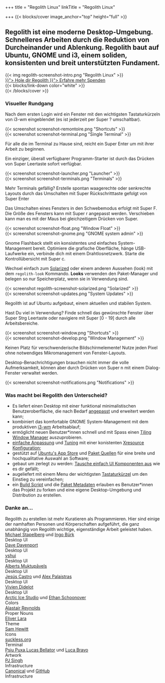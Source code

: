 +++
title = "Regolith Linux"
linkTitle = "Regolith Linux"

+++
{{< blocks/cover image_anchor="top" height="full" >}}

<h2 class="m-5">Regolith ist eine moderne Desktop-Umgebung. Schnelleres Arbeiten durch die Reduktion von Durcheinander und Ablenkung. Regolith baut auf Ubuntu, GNOME und i3, einem soliden, konsistenten und breit unterstützten Fundament.</h2>

<div class="row">
  <div class="col-sm-8 mb-5">{{< img regolith-screenshot-intro.png "Regolith Linux" >}}</div>
  <div class="col-sm-4">
    <div class="mx-auto">
    <a class="btn btn-lg btn-secondary mr-3 mb-4" href="{{< relref "/download" >}}">
      Hole dir Regolith <i class="fas fa-cloud-download-alt ml-2 "></i>
    </a>
    <a class="btn btn-lg btn-primary mr-3 mb-4" href="{{< relref "/docs" >}}">
      Erfahre mehr <i class="fas fa-book-reader ml-2"></i>
    </a>
    <a class="btn btn-lg btn-success mr-3 mb-4" href="https://opencollective.com/regolith/donate">
      Spenden <i class="fas fa-piggy-bank ml-2"></i>
    </a>
</div>
</div>
    <div class="mx-auto mt-5 pt-5">
      {{< blocks/link-down color="white" >}}
  </div>
{{< /blocks/cover >}}

<a name="td-block-1"><h3 class="text-center p-5" >Visueller Rundgang</h3></a>
<div class="container mt-3">
  <div class="row pb-5">
    <div class="col-8 my-auto"><p>Nach dem ersten Login wird ein Fenster mit den wichtigsten Tastaturkürzeln von i3-wm eingeblendet (es ist jederzeit per <span class="text-nowrap"><span class="badge badge-warning">Super</span> <span class="badge badge-warning">?</span></span> umschaltbar).</p></div>
    <div class="col-4 my-auto border rounded p-1">{{< screenshot screenshot-remontoire.png "Shortcuts" >}}</div>
  </div>
  <div class="row pb-5">
    <div class="col-4 my-auto border rounded p-1">{{< screenshot screenshot-terminal.png "Single Terminal" >}}</div>
    <div class="col-8 my-auto"><p>Für alle die im Terminal zu Hause sind, reicht ein  <span class="text-nowrap"><span class="badge badge-warning">Super</span> <span class="badge badge-warning">Enter</span></span> um mit ihrer Arbeit zu beginnen.</p></div>
  </div>
  <div class="row pb-5">
    <div class="col-8 my-auto"><p>Ein einziger, überall verfügbarer Programm-Starter ist durch das Drücken von <span class="text-nowrap"><span class="badge badge-warning">Super</span> <span class="badge badge-warning">Leertaste</span></span> sofort verfügbar.</p></div>
    <div class="col-4 my-auto border rounded p-1">{{< screenshot screenshot-launcher.png "Launcher" >}}</div>
  </div>
  <div class="row pb-5">
    <div class="col-4 my-auto border rounded p-1">{{< screenshot screenshot-terminals.png "Terminals" >}}</div>
    <div class="col-8 my-auto"><p>Mehr Terminals gefällig? Erstelle spontan waagerechte oder senkrechte Layouts durch das Umschalten mit <span class="text-nowrap"><span class="badge badge-warning">Super</span> <span class="badge badge-warning">Rückschritttaste</span></span> gefolgt von <span class="text-nowrap"><span class="badge badge-warning">Super</span> <span class="badge badge-warning">Enter</span></span.</p></div>
  </div>
  <div class="row pb-5">
    <div class="col-8 my-auto"><p>Das Umschalten eines Fensters in den Schwebemodus erfolgt mit <span class="text-nowrap"><span class="badge badge-warning">Super</span> <span class="badge badge-warning">F</span></span>. Die Größe des Fensters kann mit <span class="text-nowrap"><span class="badge badge-warning">Super</span> <span class="badge badge-warning">r</span></span> angepasst werden. Verschieben kann man es mit der Maus bei gleichzeitigem Drücken von <span class="badge badge-warning">Super</span>.</p></div>
    <div class="col-4 my-auto border rounded p-1">{{< screenshot screenshot-float.png "Window Float" >}}</div>
  </div>
  <div class="row pb-5">
    <div class="col-4 my-auto border rounded p-1">{{< screenshot screenshot-gnome.png "GNOME system admin" >}}</div>
    <div class="col-8 my-auto"><p>Gnome Flashback stellt ein konsistentes und einfaches System-Management bereit. Optimiere die grafische Oberfläche, hänge USB-Laufwerke ein, verbinde dich mit einem Drahtlosnetzwerk. Starte die Kontrollübersicht mit <span class="text-nowrap"><span class="badge badge-warning">Super</span> <span class="badge badge-warning">c</span></span>.</p></div>
  </div>
  <div class="row pb-5">
    <div class="col-8 my-auto"><p>Wechsel einfach zum <a href="https://ethanschoonover.com/solarized">Solarized</a> oder einem anderen Aussehen (look) mit dem <code>regolith-look</code> Kommando. <b>Looks</b> verwenden den Paket-Manager und belegen so nur Speicherplatz, wenn sie in Verwendung sind.</p></div>
    <div class="col-4 my-auto border rounded p-1">{{< screenshot regolith-screenshot-solarized.png "Solarized" >}}</div>
  </div>
  <div class="row pb-5">
    <div class="col-4 my-auto border rounded p-1">{{< screenshot screenshot-updates.png "System Updates" >}}</div>
    <div class="col-8 my-auto"><p>Regolith ist auf Ubuntu aufgebaut, einem aktuellen und stabilen System.</p></div>
  </div>
  <div class="row pb-5">
    <div class="col-8 my-auto"><p>Hast Du viel in Verwendung? Finde schnell das gewünschte Fenster über <span class="text-nowrap"><span class="badge badge-warning">Super</span> <span class="badge badge-warning">Strg</span> <span class="badge badge-warning">Leertaste</span></span> oder navigiere mit <span class="text-nowrap"><span class="badge badge-warning">Super</span> <span class="badge badge-warning">[0 - 19]</span></span> durch alle Arbeitsbereiche.</p></div>
    <div class="col-4 my-auto border rounded p-1">{{< screenshot screenshot-window.png "Shortcuts" >}}</div>
  </div>
  <div class="row pb-5">
    <div class="col-4 my-auto border rounded p-1">{{< screenshot screenshot-develop.png "Window Management" >}}</div>
    <div class="col-8 my-auto"><p>Keinen Platz für verschwenderische Bildschirmelemente! Nutze jeden Pixel ohne notwendiges Mikromanagement von Fenster-Layouts.</p></div>
  </div>
  <div class="row pb-5">
    <div class="col-8 my-auto"><p>Desktop-Benachrichtigungen brauchen nicht immer die volle Aufmerksamkeit, können aber durch Drücken von <span class="text-nowrap"><span class="badge badge-warning">Super</span> <span class="badge badge-warning">n</span></span> mit einem Dialog-Fenster verwaltet werden.</p></div>
    <div class="col-4 my-auto border rounded p-1">{{< screenshot screenshot-notifications.png "Notifications" >}}</div>
  </div>
</div>

<a name="td-block-2"><h3 class="text-center p-5" ><i class="fas fa-info-circle pr-3"></i>Was macht bei Regolith den Unterscheid?</h3></a>
<div class="container">
<ul>
<li>Es liefert einen Desktop mit einer funktional minimalistischen Benutzeroberfläche, die nach Bedarf <a href="docs/customize/">angepasst</a> und erweitert werden kann;</li>
<li>kombiniert das komfortable GNOME System-Management mit dem produktiven <a href="https://i3wm.org/">i3-wm</a> Arbeitsablauf;</li>
<li>ermöglicht neuen Benutzer*innen schnell und mit Spass einen <a href="https://opensource.com/article/18/8/i3-tiling-window-manager">Tiling Window Manager</a> auszuprobieren.</li>
<li><a href="https://github.com/regolith-linux/regolith-desktop/wiki/Customize">einfache Anpassung</a> und <a href="https://www.reddit.com/r/unixporn">Tuning</a> mit einer konistenten <a href="https://github.com/regolith-linux/regolith-styles/blob/master/Xresources/root">Xresource Konfiguration</a>;</li>
<li>gestützt auf <a href="https://snapcraft.io/store">Ubuntu's App Store</a> und <a href="https://packages.ubuntu.com/">Paket Quellen</a> für eine breite und hochqualitative Auswahl an Software;</li>
<li>gebaut um zerlegt zu werden: <a href="docs/customize/components/">Tausche einfach UI Komponenten aus</a> wie es dir gefällt;</li>
<li>augeliefert mit einem Menu der wichtigsten <a href="docs/reference/keybindings/">Tastaturkürzel</a> um den Einstieg zu vereinfachen;</li>
<li>ein <a href="https://github.com/regolith-linux/regolith-builder/blob/master/build.sh">Build Script</a> und die <a href="https://github.com/regolith-linux/regolith-builder/blob/master/package-model-R1.3.json">Paket Metadaten</a> erlauben es Benutzer*innen das Projekt zu forken und eine eigene Desktop-Umgebung und Distribution zu erstellen.</li>
</ul>
</div>

<a name="td-block-3"><h3 class="text-center p-5" ><i class="fas fa-user-friends pr-3"></i>Danke an...</h3></a>
<div class="container-fluid mb-3">
  <div class="row pl-0 align-top">
    <div class="col-3 col-md-0">
      Regolith zu erstellen ist mehr Kuratieren als Programmieren. Hier sind einige der namhaften Personen und Körperschaften aufgeführt, die ganz unabhängig von Regolith wichtige, eigenständige Arbeit geleistet haben.
    </div>
    <div class="col-6 border rounded p-3">
      <div class="container">
        <div class="row">
          <div class="col-lg"><a href="https://i3wm.org">Michael Stapelberg</a> und <a href="https://github.com/Airblader/i3">Ingo Bürk</a></div>
          <div class="col-sm">Desktop UI</div>
        </div>
        <div class="row">
          <div class="col-lg"><a href="https://github.com/davatorium/rofi">Dave Davenport</a></div>
          <div class="col-sm">Desktop UI</div>
        </div>
        <div class="row">
          <div class="col-lg"><a href="https://github.com/yshui/compton">yshui</a></div>
          <div class="col-sm">Desktop UI</div>
        </div>
        <div class="row">
          <div class="col-lg"><a href="https://wiki.gnome.org/Projects/GnomeFlashback">Alberts Muktupāvels</a></div>
          <div class="col-sm">Desktop UI</div>
        </div>
        <div class="row">
          <div class="col-lg"><a href="https://github.com/jcstr">Jesús Castro</a> und <a href="https://github.com/deuill">Alex Palaistras</a></div>
          <div class="col-sm">Desktop UI</div>
        </div>
        <div class="row">
          <div class="col-lg"><a href="https://github.com/vivien/i3blocks">Vivien Didelot</a></div>
          <div class="col-sm">Desktop UI</div>
        </div>
        <div class="row">
          <div class="col-lg"><a href="https://github.com/arcticicestudio">Arctic Ice Studio</a> und <a href="https://ethanschoonover.com/solarized/">Ethan Schoonover</a></div>
          <div class="col-sm">Colors</div>
        </div>
        <div class="row">
          <div class="col-lg"><a href="http://www.alastairreynolds.com/">Alastair Reynolds</a></div>
          <div class="col-sm">Proper Nouns</div>
        </div>
        <div class="row">
          <div class="col-lg"><a href="https://github.com/EliverLara/Nordic">Eliver Lara</a></div>
          <div class="col-sm">Theme</div>
        </div>
        <div class="row">
          <div class="col-lg"><a href="https://snwh.org/paper">Sam Hewitt</a></div>
          <div class="col-sm">Icons</div>
        </div>
        <div class="row">
          <div class="col-lg"><a href="https://st.suckless.org">suckless.org</a></div>
          <div class="col-sm">Terminal</div>
        </div>
        <div class="row">
          <div class="col-lg"><a href="http://wallpaper-site.webflow.io/">Psiu Puxa</a>,<a href="https://unsplash.com/photos/C0OD8OM-oM0">Lucas Bellator</a> und <a href="https://unsplash.com/photos/xnqVGsbXgV4">Luca Bravo</a></div>
          <div class="col-sm">Artwork</div>
        </div>
        <div class="row">
          <div class="col-lg"><a href="https://launchpad.net/cubic">PJ Singh</a></div>
          <div class="col-sm">Infrastructure</div>
        </div>
        <div class="row">
          <div class="col-lg"><a href="https://canonical.com">Canonical</a> und <a href="https://github.com">GitHub</a></div>
          <div class="col-sm">Infrastructure</div>
        </div>
      </div>
    </div>
  </div>
</div>
